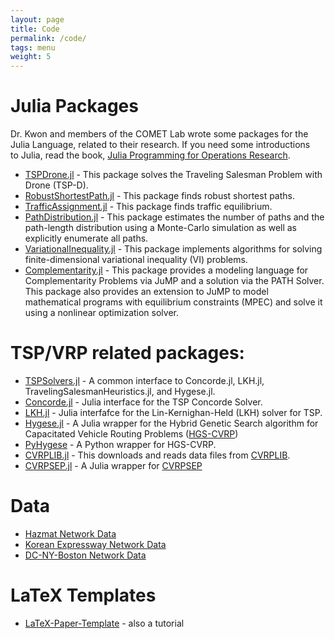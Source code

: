 ```yaml
---
layout: page
title: Code
permalink: /code/
tags: menu
weight: 5
---
```



# Julia Packages

Dr. Kwon and members of the COMET Lab wrote some packages for the Julia Language, related to their research.
If you need some introductions to Julia, read the book, [Julia Programming for Operations Research](https://www.chkwon.net/julia).

- [TSPDrone.jl](https://github.com/chkwon/TSPDrone.jl) - This package solves the Traveling Salesman Problem with Drone (TSP-D).
- [RobustShortestPath.jl](https://github.com/chkwon/RobustShortestPath.jl) - This package finds robust shortest paths.
- [TrafficAssignment.jl](https://github.com/chkwon/TrafficAssignment.jl) - This package finds traffic equilibrium.
- [PathDistribution.jl](https://github.com/chkwon/PathDistribution.jl) - This package estimates the number of paths and the path-length distribution using a Monte-Carlo simulation as well as explicitly enumerate all paths.
- [VariationalInequality.jl](https://github.com/chkwon/VariationalInequality.jl) - This package implements algorithms for solving finite-dimensional variational inequality (VI) problems.
- [Complementarity.jl](https://github.com/chkwon/Complementarity.jl) - This package provides a modeling language for Complementarity Problems via JuMP and a solution via the PATH Solver. This package also provides an extension to JuMP to model mathematical programs with equilibrium constraints (MPEC) and solve it using a nonlinear optimization solver.

# TSP/VRP related packages:
- [TSPSolvers.jl](https://github.com/chkwon/TSPSolvers.jl) - A common interface to Concorde.jl, LKH.jl, TravelingSalesmanHeuristics.jl, and Hygese.jl.
- [Concorde.jl](https://github.com/chkwon/Concorde.jl) - Julia interface for the TSP Concorde Solver. 
- [LKH.jl](https://github.com/chkwon/LKH.jl) - Julia interfafce for the Lin-Kernighan-Held (LKH) solver for TSP. 
- [Hygese.jl](https://github.com/chkwon/Hygese.jl) - A Julia wrapper for the Hybrid Genetic Search algorithm for Capacitated Vehicle Routing Problems ([HGS-CVRP](https://github.com/vidalt/HGS-CVRP)) 
- [PyHygese](https://github.com/chkwon/PyHygese) - A Python wrapper for HGS-CVRP.
- [CVRPLIB.jl](https://github.com/chkwon/CVRPLIB.jl) - This downloads and reads data files from [CVRPLIB](http://vrp.galgos.inf.puc-rio.br/index.php/en/). 
- [CVRPSEP.jl](https://github.com/chkwon/CVRPSEP.jl) - A Julia wrapper for [CVRPSEP](https://econ.au.dk/research/researcher-websites/jens-lysgaard/cvrpsep/)


# Data

- [Hazmat Network Data](https://github.com/kaist-comet/Hazmat-Network-Data)
- [Korean Expressway Network Data](https://github.com/kaist-comet/KoreanExpressway)
- [DC-NY-Boston Network Data](https://github.com/kaist-comet/DC-NY-BOS-Network-Data)

# LaTeX Templates

- [LaTeX-Paper-Template](https://github.com/kaist-comet/LaTeX-Paper-Template) - also a tutorial
